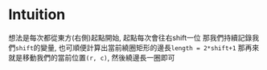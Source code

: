 # Intuition

想法是每次都從東方(右側)起點開始, 起點每次會往右shift一位
那我們持續記錄我們`shift`的變量, 也可順便計算出當前繞圈矩形的邊長`length = 2*shift+1`
那再來就是移動我們的當前位置`(r, c)`, 然後繞邊長一圈即可